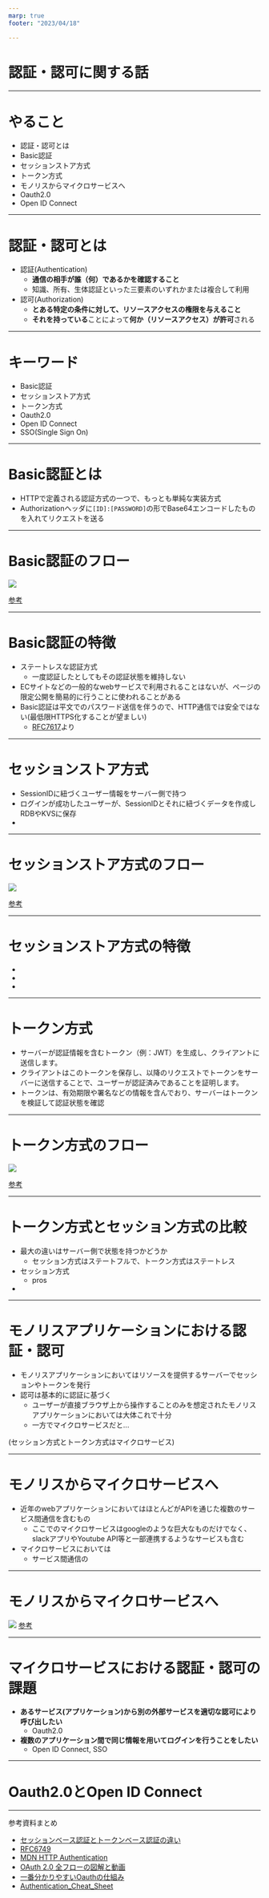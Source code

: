 ```yaml
---
marp: true
footer: "2023/04/18"

---
```


# 認証・認可に関する話

---

# やること

* 認証・認可とは
* Basic認証
* セッションストア方式
* トークン方式
* モノリスからマイクロサービスへ
* Oauth2.0
* Open ID Connect

---

# 認証・認可とは

* 認証(Authentication)
  * **通信の相手が誰（何）であるかを確認すること**
  * 知識、所有、生体認証といった三要素のいずれかまたは複合して利用
* 認可(Authorization)
  * **とある特定の条件に対して、リソースアクセスの権限を与えること**
  * **それを持っている**ことによって**何か（リソースアクセス）**が**許可**される

---

# キーワード

* Basic認証
* セッションストア方式
* トークン方式
* Oauth2.0
* Open ID Connect
* SSO(Single Sign On)

---

# Basic認証とは

* HTTPで定義される認証方式の一つで、もっとも単純な実装方式
* Authorizationヘッダに`[ID]:[PASSWORD]`の形でBase64エンコードしたものを入れてリクエストを送る

---
# Basic認証のフロー

![](https://camo.qiitausercontent.com/5dd9f79328db0f49df2f8a8d2618d8dd296ca634/68747470733a2f2f71696974612d696d6167652d73746f72652e73332e61702d6e6f727468656173742d312e616d617a6f6e6177732e636f6d2f302f3931323938322f31363663336236352d303461312d386263382d656165662d6133653432323234616466372e706e67)

[参考](https://qiita.com/hitomik/items/38befaf0d740c4b07363)

---

# Basic認証の特徴

* ステートレスな認証方式
  * 一度認証したとしてもその認証状態を維持しない
* ECサイトなどの一般的なwebサービスで利用されることはないが、ページの限定公開を簡易的に行うことに使われることがある
* Basic認証は平文でのパスワード送信を伴うので、HTTP通信では安全ではない(最低限HTTPS化することが望ましい)
  * [RFC7617](https://datatracker.ietf.org/doc/html/rfc7617)より

---

# セッションストア方式

* SessionIDに紐づくユーザー情報をサーバー側で持つ
* ログインが成功したユーザーが、SessionIDとそれに紐づくデータを作成しRDBやKVSに保存
* 

---

# セッションストア方式のフロー

![](https://storage.googleapis.com/zenn-user-upload/cbe792e9c14c-20221015.png)

[参考](https://zenn.dev/tanaka_takeru/articles/3fe82159a045f7)

---

# セッションストア方式の特徴

* 
* 
* 


---

# トークン方式

* サーバーが認証情報を含むトークン（例：JWT）を生成し、クライアントに送信します。
* クライアントはこのトークンを保存し、以降のリクエストでトークンをサーバーに送信することで、ユーザーが認証済みであることを証明します。
* トークンは、有効期限や署名などの情報を含んでおり、サーバーはトークンを検証して認証状態を確認

---

# トークン方式のフロー

![](https://storage.googleapis.com/zenn-user-upload/dcc08ae4b06c-20221015.png)

[参考](https://zenn.dev/tanaka_takeru/articles/3fe82159a045f7)

---

# トークン方式とセッション方式の比較

* 最大の違いはサーバー側で状態を持つかどうか
  * セッション方式はステートフルで、トークン方式はステートレス
* セッション方式
  * pros
* 

---

# モノリスアプリケーションにおける認証・認可

* モノリスアプリケーションにおいてはリソースを提供するサーバーでセッションやトークンを発行
* 認可は基本的に認証に基づく
  * ユーザーが直接ブラウザ上から操作することのみを想定されたモノリスアプリケーションにおいては大体これで十分
  * 一方でマイクロサービスだと...

(セッション方式とトークン方式はマイクロサービス)

---

# モノリスからマイクロサービスへ

* 近年のwebアプリケーションにおいてはほとんどがAPIを通じた複数のサービス間通信を含むもの
  * ここでのマイクロサービスはgoogleのような巨大なものだけでなく、slackアプリやYoutube API等と一部連携するようなサービスも含む
* マイクロサービスにおいては
  * サービス間通信の

---

# モノリスからマイクロサービスへ
![](https://ncdc.co.jp/wp-content/uploads/2020/02/%E3%83%9E%E3%82%A4%E3%82%AF%E3%83%AD%E3%82%B5%E3%83%BC%E3%83%92%E3%82%99%E3%82%B91.jpeg.webp)
[参考](https://ncdc.co.jp/columns/6503/)

---

# マイクロサービスにおける認証・認可の課題


* **あるサービス(アプリケーション)から別の外部サービスを適切な認可により呼び出したい**
  * Oauth2.0
* **複数のアプリケーション間で同じ情報を用いてログインを行うことをしたい**
  * Open ID Connect, SSO

---

# Oauth2.0とOpen ID Connect




---

参考資料まとめ

* [セッションベース認証とトークンベース認証の違い](https://zenn.dev/tanaka_takeru/articles/3fe82159a045f7)
* [RFC6749](https://datatracker.ietf.org/doc/html/rfc6749)
* [MDN HTTP Authentication](https://developer.mozilla.org/ja/docs/Web/HTTP/Authentication)
* [OAuth 2.0 全フローの図解と動画](https://qiita.com/TakahikoKawasaki/items/200951e5b5929f840a1f)
* [一番分かりやすいOauthの仕組み](https://qiita.com/TakahikoKawasaki/items/e37caf50776e00e733be)
* [Authentication_Cheat_Sheet](https://cheatsheetseries.owasp.org/cheatsheets/Authentication_Cheat_Sheet.html)
